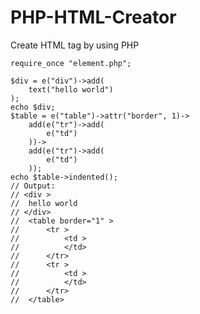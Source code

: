 # PHP-HTML-Creator
Create HTML tag by using PHP

	require_once "element.php";
				
	$div = e("div")->add(
		text("hello world")
	);
	echo $div;
	$table = e("table")->attr("border", 1)->
		add(e("tr")->add(
			e("td")
		))->
		add(e("tr")->add(
			e("td")
		));
	echo $table->indented();
	// Output:
	// <div >
	// 	hello world
	// </div>
	// 	<table border="1" >
	// 		<tr >
	// 			<td >
	// 			</td>
	// 		</tr>
	// 		<tr >
	// 			<td >
	// 			</td>
	// 		</tr>
	// 	</table>
